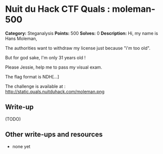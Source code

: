 # Nuit du Hack CTF Quals : moleman-500

**Category:** Steganalysis
**Points:** 500
**Solves:** 0
**Description:**
Hi, my name is Hans Moleman,

The authorities want to withdraw my license just because "i'm too old".

But for god sake, I'm only 31 years old !

Please Jessie, help me to pass my visual exam.

The flag format is NDH[...]

The challenge is available at : http://static.quals.nuitduhack.com/moleman.png




## Write-up

(TODO)

## Other write-ups and resources

* none yet
